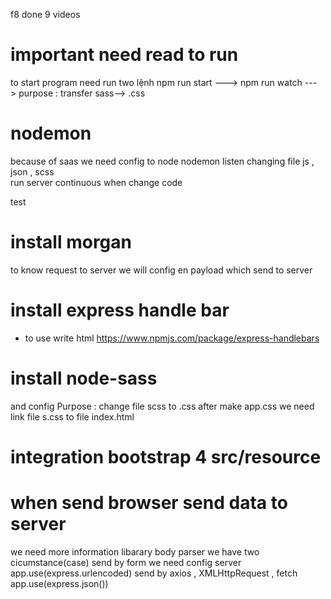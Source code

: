 f8 done 9 videos

# important need read to run 
to start  program need run two lệnh
npm run start ---> 
npm run watch --->  purpose : transfer sass--> .css 

# nodemon

because of saas we need config to node nodemon listen changing file js , json , scss  
run server continuous when change code

test

# install morgan

to know request to server
we will config en payload which send to server

# install express handle bar

- to use write html
   https://www.npmjs.com/package/express-handlebars

# install node-sass

and config
Purpose   : change file scss to .css
after make app.css we need link file s.css to file index.html

# integration bootstrap 4  src/resource

# when send browser send data to server
we need more information libarary body parser
 we have two cicumstance(case) 
   send by form we need config server app.use(express.urlencoded)
   send by axios , XMLHttpRequest , fetch  app.use(express.json())
#

